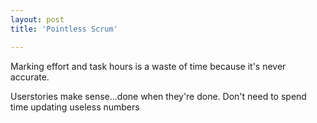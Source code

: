 ```yaml
---
layout: post
title: 'Pointless Scrum'

---
```


Marking effort and task hours is a waste of time because it's never accurate.

Userstories make sense...done when they're done. Don't need to spend time updating useless numbers
